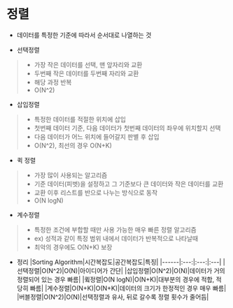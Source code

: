 # 정렬
- 데이터를 특정한 기준에 따라서 순서대로 나열하는 것  

- 선택정렬
> - 가장 작은 데이터를 선택, 맨 앞자리와 교환
> - 두번째 작은 데이터를 두번째 자리와 교환
> - 해당 과정 반복
> - O(N^2)  

- 삽입정렬
> - 특정한 데이터를 적절한 위치에 삽입
> - 첫번째 데이터 기준, 다음 데이터가 첫번째 데이터의 좌우에 위치할지 선택
> - 다음 데이터가 어느 위치에 들어갈지 판별 후 삽입
> - O(N^2), 최선의 경우 O(N+K)  

- 퀵 정렬
> - 가장 많이 사용되는 알고리즘
> - 기준 데이터(피벗)을 설정하고 그 기준보다 큰 데이터와 작은 데이터를 교환
> - 교환 이후 리스트를 반으로 나누는 방식으로 동작
> - O(N logN)  

- 계수정렬
> - 특정한 조건에 부합할 때만 사용 가능한 매우 빠른 정렬 알고리즘
> - ex) 성적과 같이 특정 범위 내에서 데이터가 반복적으로 나타날때
> - 최악의 경우에도 O(N+K) 보장  

- 정리
|Sorting Algorithm|시간복잡도|공간복잡도|특징|
|------|:---:|:---:|:---|
|선택정렬|O(N^2)|O(N)|아이디어가 간단|
|삽입정렬|O(N^2)|O(N)|데이터가 거의 정렬되어 있는 경우 빠름|
|큌정렬|O(N logN)|O(N+K)|대부분의 경우에 적합, 적당히 빠름|
|계수정렬|O(N+K)|O(N+K)|데이터의 크기가 한정적인 경우 매우 빠름|
|버블정렬|O(N^2)|O(N)|선택정렬과 유사, 뒤로 갈수록 정렬 횟수가 줄어듬|